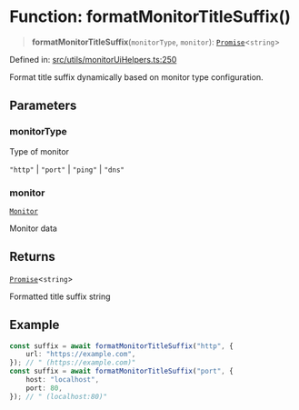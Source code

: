 # Function: formatMonitorTitleSuffix()

> **formatMonitorTitleSuffix**(`monitorType`, `monitor`): [`Promise`](https://developer.mozilla.org/docs/Web/JavaScript/Reference/Global_Objects/Promise)\<`string`\>

Defined in: [src/utils/monitorUiHelpers.ts:250](https://github.com/Nick2bad4u/Uptime-Watcher/blob/main/src/utils/monitorUiHelpers.ts#L250)

Format title suffix dynamically based on monitor type configuration.

## Parameters

### monitorType

Type of monitor

`"http"` | `"port"` | `"ping"` | `"dns"`

### monitor

[`Monitor`](../../../../shared/types/interfaces/Monitor.md)

Monitor data

## Returns

[`Promise`](https://developer.mozilla.org/docs/Web/JavaScript/Reference/Global_Objects/Promise)\<`string`\>

Formatted title suffix string

## Example

```typescript
const suffix = await formatMonitorTitleSuffix("http", {
    url: "https://example.com",
}); // " (https://example.com)"
const suffix = await formatMonitorTitleSuffix("port", {
    host: "localhost",
    port: 80,
}); // " (localhost:80)"
```

